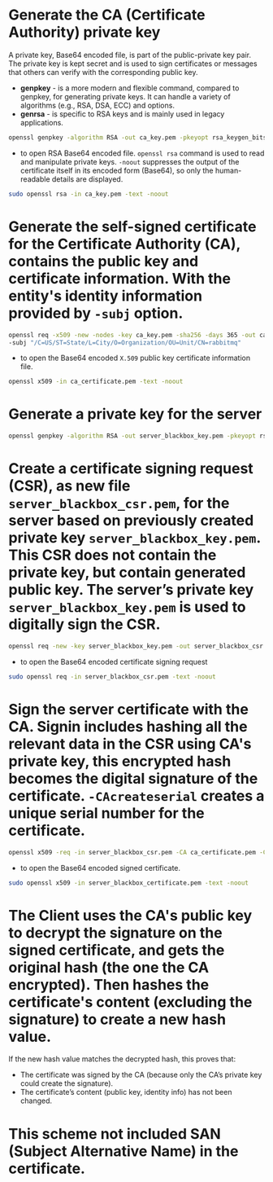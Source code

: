 # Generate the CA (Certificate Authority) private key
A private key, Base64 encoded file, is part of the public-private key pair.
The private key is kept secret and is used to sign certificates or messages that others can verify
with the corresponding public key.
- **genpkey** - is a more modern and flexible command,  compared to genpkey, for generating private keys.
It can handle a variety of algorithms (e.g., RSA, DSA, ECC) and options.
- **genrsa** - is specific to RSA keys and is mainly used in legacy applications.
```bash
openssl genpkey -algorithm RSA -out ca_key.pem -pkeyopt rsa_keygen_bits:2048
```
- to open RSA Base64 encoded file. ```openssl rsa``` command is used to read and manipulate private keys.
    ```-noout``` suppresses the output of the certificate itself in its encoded form (Base64),
    so only the human-readable details are displayed.
```bash
sudo openssl rsa -in ca_key.pem -text -noout
```

# Generate the self-signed certificate for the Certificate Authority (CA), contains the public key and certificate information. With the entity's identity information provided by ```-subj``` option.
```bash
openssl req -x509 -new -nodes -key ca_key.pem -sha256 -days 365 -out ca_certificate.pem \
-subj "/C=US/ST=State/L=City/O=Organization/OU=Unit/CN=rabbitmq"
```
- to open the Base64 encoded ```X.509``` public key certificate information file. 
```bash
openssl x509 -in ca_certificate.pem -text -noout
```

# Generate a private key for the server
```bash
openssl genpkey -algorithm RSA -out server_blackbox_key.pem -pkeyopt rsa_keygen_bits:2048
```

# Create a certificate signing request (CSR), as new file ```server_blackbox_csr.pem```, for the server based on previously created private key ```server_blackbox_key.pem```. This CSR does not contain the private key, but contain generated public key. The server’s private key ```server_blackbox_key.pem``` is used to digitally sign the CSR.
```bash
openssl req -new -key server_blackbox_key.pem -out server_blackbox_csr.pem -subj "/C=US/ST=State/L=City/O=Organization/OU=Unit/CN=rabbitmq"
```
- to open the Base64 encoded certificate signing request
```bash
sudo openssl req -in server_blackbox_csr.pem -text -noout
```

# Sign the server certificate with the CA. Signin includes hashing all the relevant data in the CSR using CA's private key, this encrypted hash becomes the digital signature of the certificate. ```-CAcreateserial``` creates a unique serial number for the certificate.
```bash
openssl x509 -req -in server_blackbox_csr.pem -CA ca_certificate.pem -CAkey ca_key.pem -CAcreateserial -out server_blackbox_certificate.pem -days 365 -sha256
```
- to open the Base64 encoded signed certificate.
```bash
sudo openssl x509 -in server_blackbox_certificate.pem -text -noout
```

# The Client uses the CA's public key to decrypt the signature on the signed certificate, and gets the original hash (the one the CA encrypted). Then hashes the certificate's content (excluding the signature) to create a new hash value.
If the new hash value matches the decrypted hash, this proves that:
* The certificate was signed by the CA (because only the CA’s private key could create the signature).
* The certificate’s content (public key, identity info) has not been changed.

# This scheme not included SAN (Subject Alternative Name) in the certificate.